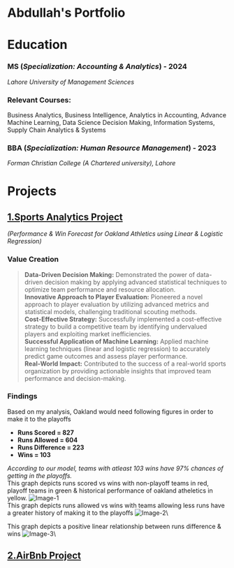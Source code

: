 # Abdullah's Portfolio
# Education 
### MS (*Specialization: Accounting & Analytics*) -                                                                                                                  2024 
*Lahore University of Management Sciences*
### Relevant Courses: 
Business Analytics, Business Intelligence, Analytics in Accounting, Advance Machine Learning, Data Science Decision Making, Information Systems, Supply Chain Analytics & Systems
### BBA (*Specialization: Human Resource Management*) - 	 	                                                                                                         2023 
*Forman Christian College (A Chartered university), Lahore*
# Projects
## [1.Sports Analytics Project](https://github.com/ASH-2310/Sports-Analytics-Project)
*(Performance & Win Forecast for Oakland Athletics using Linear & Logistic Regression)*
### Value Creation 
>**Data-Driven Decision Making:** Demonstrated the power of data-driven decision making by applying advanced statistical techniques to optimize team performance and resource allocation.\
>**Innovative Approach to Player Evaluation:** Pioneered a novel approach to player evaluation by utilizing advanced metrics and statistical models, challenging traditional scouting methods.\
>**Cost-Effective Strategy:** Successfully implemented a cost-effective strategy to build a competitive team by identifying undervalued players and exploiting market inefficiencies.\
>**Successful Application of Machine Learning:** Applied machine learning techniques (linear and logistic regression) to accurately predict game outcomes and assess player performance.\
>**Real-World Impact:** Contributed to the success of a real-world sports organization by providing actionable insights that improved team performance and decision-making.
### Findings 
Based on my analysis, Oakland would need following figures in order to make it to the playoffs 
* **Runs Scored = 827**
* **Runs Allowed = 604**
* **Runs Difference = 223**
* **Wins = 103**
  
*According to our model, teams with atleast 103 wins have 97% chances of getting in the playoffs.*\
This graph depicts runs scored vs wins with non-playoff teams in red, playoff teams in green & historical performance of oakland atheletics in yellow. 
![Image-1](https://github.com/user-attachments/assets/bc819637-57a9-4f69-8d9b-55c7ccaf1f1b)\
This graph depicts runs allowed vs wins with teams allowing less runs have a greater history of making it to the playoffs
![Image-2](https://github.com/user-attachments/assets/d386b99b-5ac3-46bc-a315-41b6ada7fb4d)\

This graph depicts a positive linear relationship between runs difference & wins
![Image-3](https://github.com/user-attachments/assets/2d6052b5-e9dc-4dd3-b6ed-3995fec9659b)\

## [2.AirBnb Project](https://github.com/ASH-2310/AirBnB-Project)






